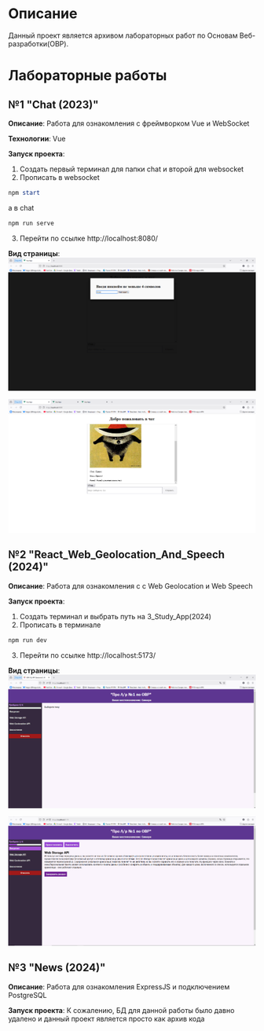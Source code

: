 # Описание
Данный проект является архивом лабораторных работ по Основам Веб-разработки(ОВР).


# Лабораторные работы
## №1 "Chat (2023)"

**Описание**: Работа для ознакомления с фреймворком Vue и WebSocket

**Технологии**: Vue

**Запуск проекта**: 
1. Создать первый терминал для папки chat и второй для websocket
2. Прописать в websocket
```powershell
npm start
```

а в chat
```powershell
npm run serve
```
3. Перейти по ссылке http://localhost:8080/

**Вид страницы**:
![1_1](https://github.com/Hracc/frontend-projects/blob/main/img/1_1.png)

![1_2](https://github.com/Hracc/frontend-projects/blob/main/img/1_2.png)
## №2 "React_Web_Geolocation_And_Speech (2024)"
**Описание**: Работа для ознакомления с с Web Geolocation и Web Speech

**Запуск проекта**: 
1. Создать терминал и выбрать путь на 3_Study_App(2024)
2. Прописать в терминале
```powershell
npm run dev
```
3. Перейти по ссылке http://localhost:5173/

**Вид страницы**:
![2_1](https://github.com/Hracc/frontend-projects/blob/main/img/2_1.png)

![2_2](https://github.com/Hracc/frontend-projects/blob/main/img/2_2.png)
## №3 "News (2024)"
**Описание**: Работа для ознакомления  ExpressJS и подключением PostgreSQL

**Запуск проекта**: 
К сожалению, БД для данной работы было давно удалено и данный проект является просто как архив кода
